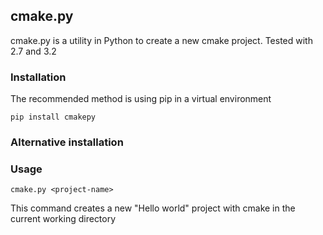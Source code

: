 cmake.py
--------

cmake.py is a  utility in Python to create a new cmake project. Tested with 2.7 and 3.2

### Installation

The recommended method is using pip in a virtual environment

    pip install cmakepy


### Alternative installation


### Usage
    
    cmake.py <project-name>

This command creates a new "Hello world" project with cmake in the current working directory
